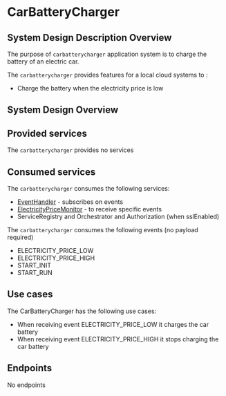 # CarBatteryCharger

<a name="carbatterycharger_sdd" />

## System Design Description Overview

The purpose of `carbatterycharger` application system is to charge the battery of an electric car.

The `carbatterycharger` provides features for a local cloud systems to :
* Charge the battery when the electricity price is low

<a name="carbatterycharger_sysd" />

## System Design Overview

<a name="carbatterycharger_provided_services" />

## Provided services

The `carbatterycharger` provides no services

<a name="carbatterycharger_consumed_services" />

## Consumed services

The `carbatterycharger` consumes the following services:
* [EventHandler](https://github.com/arrowhead-f/core-java-spring/blob/aitia-docs/eventhandler/docs/ReadMe.md) - subscribes on events
* [ElectricityPriceMonitor](/docs/electricitypricemonitor) - to receive specific events
* ServiceRegistry and Orchestrator and Authorization (when sslEnabled)

The `carbatterycharger` consumes the following events (no payload required)
* ELECTRICITY_PRICE_LOW
* ELECTRICITY_PRICE_HIGH
* START_INIT
* START_RUN

<a name="carbatterycharger_usecases" />

## Use cases

The CarBatteryCharger has the following use cases:
* When receiving event ELECTRICITY_PRICE_LOW it charges the car battery
* When receiving event ELECTRICITY_PRICE_HIGH it stops charging the car battery

<a name="carbatterycharger_endpoints" />

## Endpoints

No endpoints
